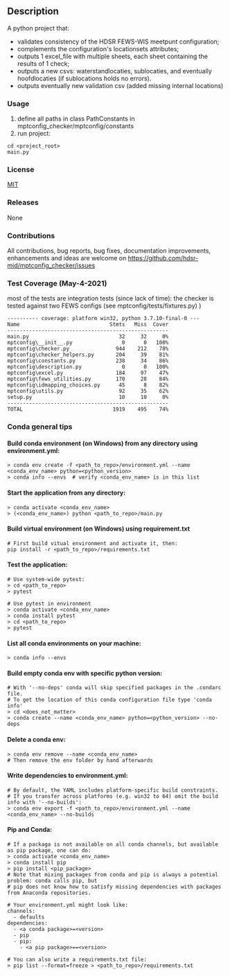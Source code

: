 ## Description
A python project that:
* validates consistency of the HDSR FEWS-WIS meetpunt configuration;   
* complements the configuration's locationsets attributes;
* outputs 1 excel_file with multiple sheets, each sheet containing the results of 1 check;
* outputs a new csvs: waterstandlocaties, sublocaties, and eventually hoofdlocaties (if sublocations holds no errors).
* outputs eventually new validation csv (added missing internal locations)

### Usage
1. define all paths in class PathConstants in mptconfig_checker/mptconfig/constants
2. run project:
```
cd <project_root>
main.py
```

### License 
[MIT][mit]

[mit]: https://github.com/hdsr-mid/mptconfig_checker/blob/main/LICENSE.txt

### Releases
None

### Contributions
All contributions, bug reports, bug fixes, documentation improvements, enhancements and ideas are
welcome on https://github.com/hdsr-mid/mptconfig_checker/issues

### Test Coverage (May-4-2021)
most of the tests are integration tests (since lack of time): 
the checker is tested against two FEWS configs (see mptconfig/tests/fixtures.py)
)
```
---------- coverage: platform win32, python 3.7.10-final-0 ---
Name                             Stmts   Miss  Cover
----------------------------------------------------
main.py                             32     32     0%
mptconfig\__init__.py                0      0   100%
mptconfig\checker.py               944    212    78%
mptconfig\checker_helpers.py       204     39    81%
mptconfig\constants.py             238     34    86%
mptconfig\description.py             0      0   100%
mptconfig\excel.py                 184     97    47%
mptconfig\fews_utilities.py        170     28    84%
mptconfig\idmapping_choices.py      45      8    82%
mptconfig\utils.py                  92     35    62%
setup.py                            10     10     0%
----------------------------------------------------
TOTAL                             1919    495    74%
```


### Conda general tips
#### Build conda environment (on Windows) from any directory using environment.yml:
```
> conda env create -f <path_to_repo>/environment.yml --name <conda_env_name> python=<python_version>
> conda info --envs  # verify <conda_env_name> is in this list 
```
#### Start the application from any directory:
```
> conda activate <conda_env_name>
> (<conda_env_name>) python <path_to_repo>/main.py
```
#### Build virtual environment (on Windows) using requirement.txt
```
# First build vitual environment and activate it, then:
pip install -r <path_to_repo>/requirements.txt
```
#### Test the application:
```
# Use system-wide pytest:
> cd <path_to_repo>
> pytest

# Use pytest in environment
> conda activate <conda_env_name>
> conda install pytest
> cd <path_to_repo>
> pytest
```
#### List all conda environments on your machine:
```
> conda info --envs
```
#### Build empty conda env with specific python version:
```
# With '--no-deps' conda will skip specified packages in the .condarc file.
# To get the location of this conda configuration file type 'conda info'
> cd <does_not_matter>
> conda create --name <conda_env_name> python=<python_version> --no-deps
```
#### Delete a conda env:
```
> conda env remove --name <conda_env_name>
# Then remove the env folder by hand afterwards
```
#### Write dependencies to environment.yml:
```
# By default, the YAML includes platform-specific build constraints. 
# If you transfer across platforms (e.g. win32 to 64) omit the build info with '--no-builds':
> conda env export -f <path_to_repo>/environment.yml --name  <conda_env_name> --no-builds 
```
#### Pip and Conda:
```
# If a packaga is not available on all conda channels, but available as pip package, one can do:
> conda activate <conda_env_name>
> conda install pip
> pip install <pip_package>
# Note that mixing packages from conda and pip is always a potential problem: conda calls pip, but 
# pip does not know how to satisfy missing dependencies with packages from Anaconda repositories.

# Your environment.yml might look like:
channels:
  - defaults
dependencies:
  - <a conda package>=<version>
  - pip
  - pip:
    - <a pip package>==<version>

# You can also write a requirements.txt file:
> pip list --format=freeze > <path_to_repo>/requirements.txt
```

